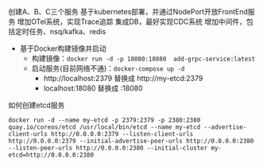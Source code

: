 创建A、B、C三个服务
基于kubernetes部署，并通过NodePort开放FrontEnd服务
增加OTel系统，实现Trace追踪
集成DB，最好实现CDC系统
增加中间件，包括定时任务、nsq/kafka、redis

- 基于Docker构建镜像并启动
  - 构建镜像：`docker run -d -p 18080:18080  add-grpc-service:latest`
  - 启动服务(目前网络不通)：`docker-compose up -d`
    - http://localhost:2379 替换成 http://my-etcd:2379
    - localhost:18080 替换成 :18080


如何创建etcd服务
```shell
docker run -d --name my-etcd -p 2379:2379 -p 2380:2380 quay.io/coreos/etcd /usr/local/bin/etcd --name my-etcd --advertise-client-urls http://0.0.0.0:2379 --listen-client-urls http://0.0.0.0:2379 --initial-advertise-peer-urls http://0.0.0.0:2380 --listen-peer-urls http://0.0.0.0:2380 --initial-cluster my-etcd=http://0.0.0.0:2380
```